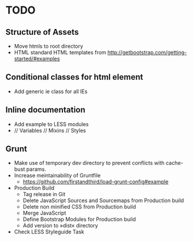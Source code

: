 # TODO

## Structure of Assets
* Move htmls to root directory
* HTML standard HTML templates from http://getbootstrap.com/getting-started/#examples

## Conditional classes for html element
* Add generic ie class for all IEs

## Inline documentation ##
* Add example to LESS modules
*	// Variables
	// Mixins
	// Styles

## Grunt
* Make use of temporary dev directory to prevent conflicts with cache-bust params.
* Increase meintainability of Gruntfile
	* https://github.com/firstandthird/load-grunt-config#example
* Production Build
	* Tag release in Git
	* Delete JavaScript Sources and Sourcemaps from Production build
	* Delete non minified CSS from Production build
	* Merge JavaScript
	* Define Bootstrap Modules for Production build
	* Add version to »dist« directory
* Check LESS Styleguide Task
